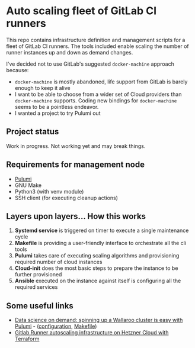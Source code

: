 # Auto scaling fleet of GitLab CI runners

This repo contains infrastructure definition and management scripts for a
fleet of GitLab CI runners. The tools included enable scaling the number of
runner instances up and down as demand changes.

I've decided not to use GitLab's suggested `docker-machine` approach because:

- `docker-machine` is mostly abandoned, life support from GitLab is barely
  enough to keep it alive
- I want to be able to choose from a wider set of Cloud providers than
  `docker-machine` supports. Coding new bindings for `docker-machine` seems
  to be a pointless endeavor.
- I wanted a project to try Pulumi out


## Project status

Work in progress. Not working yet and may break things.


## Requirements for management node

- [Pulumi](https://www.pulumi.com/docs/get-started/install/)
- GNU Make
- Python3 (with venv module)
- SSH client (for executing cleanup actions)


## Layers upon layers... How this works

1. **Systemd service** is triggered on timer to execute a single maintenance
cycle
2. **Makefile** is providing a user-friendly interface to orchestrate all the
cli tools
3. **Pulumi** takes care of executing scaling algorithms and provisioning
required number of cloud instances
4. **Cloud-init** does the most basic steps to prepare the instance to be
further provisioned
5. **Ansible** executed on the instance against itself is configuring all the
required services

## Some useful links

- [Data science on demand: spinning up a Wallaroo cluster is easy
  with
  Pulumi](https://www.pulumi.com/blog/data-science-on-demand-spinning-up-a-wallaroo-cluster-is-easy-with-pulumi/) -
  ([configuration](https://github.com/WallarooLabs/wallaroo_blog_examples/tree/master/provisioned-classifier/pulumi),
  [Makefile](https://github.com/WallarooLabs/wallaroo_blog_examples/blob/master/provisioned-classifier/Makefile))
- [Gitlab Runner autoscaling infrastructure on Hetzner Cloud with Terraform](https://www.stefanwienert.de/blog/2019/04/06/gitlab-runner-autoscaling-infrastructure-on-hetzner-cloud-with-terraform/)
